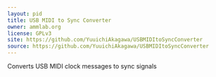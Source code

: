 ```yaml
---
layout: pid
title: USB MIDI to Sync Converter
owner: ammlab.org
license: GPLv3
site: https://github.com/YuuichiAkagawa/USBMIDItoSyncConverter
source: https://github.com/YuuichiAkagawa/USBMIDItoSyncConverter
---
```

Converts USB MIDI clock messages to sync signals
